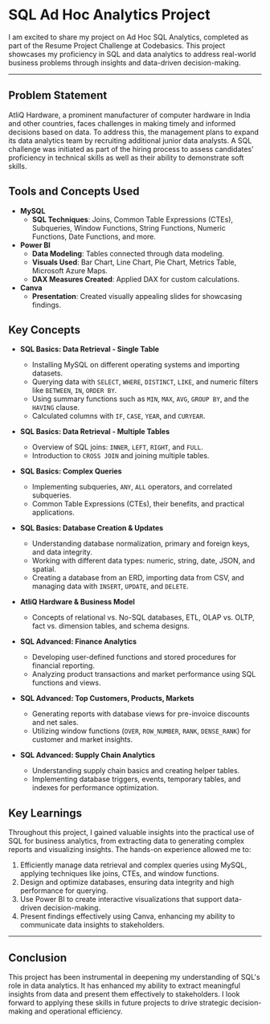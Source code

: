 # SQL Ad Hoc Analytics Project

I am excited to share my project on Ad Hoc SQL Analytics, completed as part of the Resume Project Challenge at Codebasics. This project showcases my proficiency in SQL and data analytics to address real-world business problems through insights and data-driven decision-making.

---

## Problem Statement

AtliQ Hardware, a prominent manufacturer of computer hardware in India and other countries, faces challenges in making timely and informed decisions based on data. To address this, the management plans to expand its data analytics team by recruiting additional junior data analysts. A SQL challenge was initiated as part of the hiring process to assess candidates' proficiency in technical skills as well as their ability to demonstrate soft skills.

## Tools and Concepts Used

- **MySQL**
  - **SQL Techniques**: Joins, Common Table Expressions (CTEs), Subqueries, Window Functions, String Functions, Numeric Functions, Date Functions, and more.
- **Power BI**
  - **Data Modeling**: Tables connected through data modeling.
  - **Visuals Used**: Bar Chart, Line Chart, Pie Chart, Metrics Table, Microsoft Azure Maps.
  - **DAX Measures Created**: Applied DAX for custom calculations.
- **Canva**
  - **Presentation**: Created visually appealing slides for showcasing findings.

## Key Concepts

- **SQL Basics: Data Retrieval - Single Table**
  - Installing MySQL on different operating systems and importing datasets.
  - Querying data with `SELECT`, `WHERE`, `DISTINCT`, `LIKE`, and numeric filters like `BETWEEN`, `IN`, `ORDER BY`.
  - Using summary functions such as `MIN`, `MAX`, `AVG`, `GROUP BY`, and the `HAVING` clause.
  - Calculated columns with `IF`, `CASE`, `YEAR`, and `CURYEAR`.

- **SQL Basics: Data Retrieval - Multiple Tables**
  - Overview of SQL joins: `INNER`, `LEFT`, `RIGHT`, and `FULL`.
  - Introduction to `CROSS JOIN` and joining multiple tables.

- **SQL Basics: Complex Queries**
  - Implementing subqueries, `ANY`, `ALL` operators, and correlated subqueries.
  - Common Table Expressions (CTEs), their benefits, and practical applications.

- **SQL Basics: Database Creation & Updates**
  - Understanding database normalization, primary and foreign keys, and data integrity.
  - Working with different data types: numeric, string, date, JSON, and spatial.
  - Creating a database from an ERD, importing data from CSV, and managing data with `INSERT`, `UPDATE`, and `DELETE`.

- **AtliQ Hardware & Business Model**
  - Concepts of relational vs. No-SQL databases, ETL, OLAP vs. OLTP, fact vs. dimension tables, and schema designs.

- **SQL Advanced: Finance Analytics**
  - Developing user-defined functions and stored procedures for financial reporting.
  - Analyzing product transactions and market performance using SQL functions and views.

- **SQL Advanced: Top Customers, Products, Markets**
  - Generating reports with database views for pre-invoice discounts and net sales.
  - Utilizing window functions (`OVER`, `ROW_NUMBER`, `RANK`, `DENSE_RANK`) for customer and market insights.

- **SQL Advanced: Supply Chain Analytics**
  - Understanding supply chain basics and creating helper tables.
  - Implementing database triggers, events, temporary tables, and indexes for performance optimization.

## Key Learnings

Throughout this project, I gained valuable insights into the practical use of SQL for business analytics, from extracting data to generating complex reports and visualizing insights. The hands-on experience allowed me to:

1. Efficiently manage data retrieval and complex queries using MySQL, applying techniques like joins, CTEs, and window functions.
2. Design and optimize databases, ensuring data integrity and high performance for querying.
3. Use Power BI to create interactive visualizations that support data-driven decision-making.
4. Present findings effectively using Canva, enhancing my ability to communicate data insights to stakeholders.

---

## Conclusion

This project has been instrumental in deepening my understanding of SQL's role in data analytics. It has enhanced my ability to extract meaningful insights from data and present them effectively to stakeholders. I look forward to applying these skills in future projects to drive strategic decision-making and operational efficiency.
